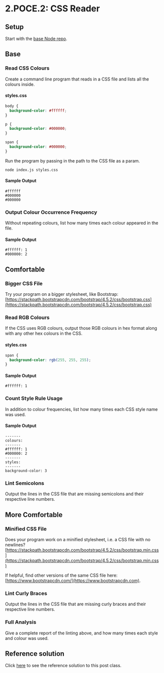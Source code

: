 # 2.POCE.2: CSS Reader

## Setup

Start with the [base Node repo](https://github.com/rocketacademy/base-node-bootcamp).

## Base

### Read CSS Colours

Create a command line program that reads in a CSS file and lists all the colours inside.

#### styles.css

```css
body {
  background-color: #ffffff;
}

p {
  background-color: #000000;
}

span {
  background-color: #000000;
}
```

Run the program by passing in the path to the CSS file as a param.

```
node index.js styles.css
```

#### Sample Output

```
#ffffff
#000000
#000000
```

### Output Colour Occurrence Frequency

Without repeating colours, list how many times each colour appeared in the file.

#### Sample Output

```
#ffffff: 1
#000000: 2
```

## Comfortable

### Bigger CSS File

Try your program on a bigger stylesheet, like Bootstrap: [https://stackpath.bootstrapcdn.com/bootstrap/4.5.2/css/bootstrap.css](https://stackpath.bootstrapcdn.com/bootstrap/4.5.2/css/bootstrap.css)

### Read RGB Colours

If the CSS uses RGB colours, output those RGB colours in hex format along with any other hex colours in the CSS.

#### styles.css

```css
span {
  background-color: rgb(255, 255, 255);
}
```

#### Sample Output

```
#ffffff: 1
```

### Count Style Rule Usage

In addition to colour frequencies, list how many times each CSS style name was used.

#### Sample Output

```
-------
colours:
-------
#ffffff: 1
#000000: 2 
-------
styles:
-------
background-color: 3
```

### Lint Semicolons

Output the lines in the CSS file that are missing semicolons and their respective line numbers.

## More Comfortable

### Minified CSS File

Does your program work on a minified stylesheet, i.e. a CSS file with no newlines? [https://stackpath.bootstrapcdn.com/bootstrap/4.5.2/css/bootstrap.min.css](https://stackpath.bootstrapcdn.com/bootstrap/4.5.2/css/bootstrap.min.css)

If helpful, find other versions of the same CSS file here: [https://www.bootstrapcdn.com/](https://www.bootstrapcdn.com).

### Lint Curly Braces

Output the lines in the CSS file that are missing curly braces and their respective line numbers.

### Full Analysis

Give a complete report of the linting above, and how many times each style and colour was used.

## Reference solution

Click [here](https://github.com/rocketacademy/base-node-bootcamp/blob/solution-css-reader-base/index.js) to see the reference solution to this post class.
